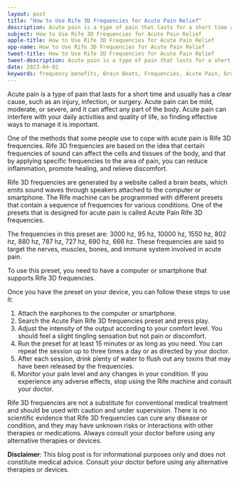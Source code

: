 ```yaml
---
layout: post
title: "How to Use Rife 3D Frequencies for Acute Pain Relief"
description: Acute pain is a type of pain that lasts for a short time and usually has a clear cause, such as an injury, infection, or surgery. Acute pain can be mild, moderate, or severe, and it can affect any part of the body.
subject: How to Use Rife 3D Frequencies for Acute Pain Relief
apple-title: How to Use Rife 3D Frequencies for Acute Pain Relief
app-name: How to Use Rife 3D Frequencies for Acute Pain Relief
tweet-title: How to Use Rife 3D Frequencies for Acute Pain Relief
tweet-description: Acute pain is a type of pain that lasts for a short time and usually has a clear cause, such as an injury, infection, or surgery. Acute pain can be mild, moderate, or severe, and it can affect any part of the body.
date: 2023-04-02
keywords: frequency benefits, Brain Beats, Frequencies, Acute Pain, brainwave entrainment, sound therapy, rife frequency
---
```




Acute pain is a type of pain that lasts for a short time and usually has a clear cause, such as an injury, infection, or surgery. Acute pain can be mild, moderate, or severe, and it can affect any part of the body. Acute pain can interfere with your daily activities and quality of life, so finding effective ways to manage it is important.

One of the methods that some people use to cope with acute pain is Rife 3D frequencies. Rife 3D frequencies are based on the idea that certain frequencies of sound can affect the cells and tissues of the body, and that by applying specific frequencies to the area of pain, you can reduce inflammation, promote healing, and relieve discomfort.

Rife 3D frequencies are generated by a website called a brain beats, which emits sound waves through speakers attached to the computer or smartphone. The Rife machine can be programmed with different presets that contain a sequence of frequencies for various conditions. One of the presets that is designed for acute pain is called Acute Pain Rife 3D frequencies.

The frequencies in this preset are: 3000 hz, 95 hz, 10000 hz, 1550 hz, 802 hz, 880 hz, 787 hz, 727 hz, 690 hz, 666 hz. These frequencies are said to target the nerves, muscles, bones, and immune system involved in acute pain.

To use this preset, you need to have a computer or smartphone that supports Rife 3D frequencies. 

Once you have the preset on your device, you can follow these steps to use it:

1. Attach the earphones to the computer or smartphone.
2. Search the Acute Pain Rife 3D frequencies preset and press play.
3. Adjust the intensity of the output according to your comfort level. You should feel a slight tingling sensation but not pain or discomfort.
4. Run the preset for at least 15 minutes or as long as you need. You can repeat the session up to three times a day or as directed by your doctor.
5. After each session, drink plenty of water to flush out any toxins that may have been released by the frequencies.
6. Monitor your pain level and any changes in your condition. If you experience any adverse effects, stop using the Rife machine and consult your doctor.

Rife 3D frequencies are not a substitute for conventional medical treatment and should be used with caution and under supervision. There is no scientific evidence that Rife 3D frequencies can cure any disease or condition, and they may have unknown risks or interactions with other therapies or medications. Always consult your doctor before using any alternative therapies or devices.

**Disclaimer**: This blog post is for informational purposes only and does not constitute medical advice. Consult your doctor before using any alternative therapies or devices.